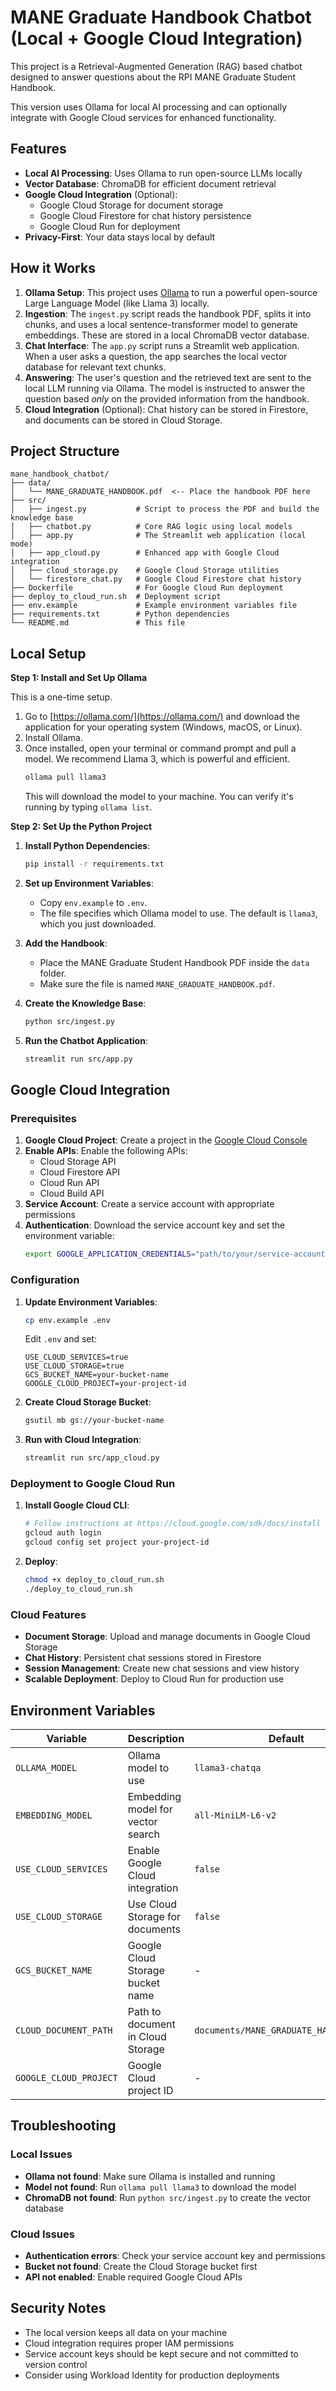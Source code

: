 # MANE Graduate Handbook Chatbot (Local + Google Cloud Integration)

This project is a Retrieval-Augmented Generation (RAG) based chatbot designed to answer questions about the RPI MANE Graduate Student Handbook.

This version uses Ollama for local AI processing and can optionally integrate with Google Cloud services for enhanced functionality.

## Features

- **Local AI Processing**: Uses Ollama to run open-source LLMs locally
- **Vector Database**: ChromaDB for efficient document retrieval
- **Google Cloud Integration** (Optional):
  - Google Cloud Storage for document storage
  - Google Cloud Firestore for chat history persistence
  - Google Cloud Run for deployment
- **Privacy-First**: Your data stays local by default

## How it Works

1.  **Ollama Setup**: This project uses [Ollama](https://ollama.com/) to run a powerful open-source Large Language Model (like Llama 3) locally.
2.  **Ingestion**: The `ingest.py` script reads the handbook PDF, splits it into chunks, and uses a local sentence-transformer model to generate embeddings. These are stored in a local ChromaDB vector database.
3.  **Chat Interface**: The `app.py` script runs a Streamlit web application. When a user asks a question, the app searches the local vector database for relevant text chunks.
4.  **Answering**: The user's question and the retrieved text are sent to the local LLM running via Ollama. The model is instructed to answer the question based *only* on the provided information from the handbook.
5.  **Cloud Integration** (Optional): Chat history can be stored in Firestore, and documents can be stored in Cloud Storage.

## Project Structure

```
mane_handbook_chatbot/
├── data/
│   └── MANE_GRADUATE_HANDBOOK.pdf  <-- Place the handbook PDF here
├── src/
│   ├── ingest.py           # Script to process the PDF and build the knowledge base
│   ├── chatbot.py          # Core RAG logic using local models
│   ├── app.py              # The Streamlit web application (local mode)
│   ├── app_cloud.py        # Enhanced app with Google Cloud integration
│   ├── cloud_storage.py    # Google Cloud Storage utilities
│   └── firestore_chat.py   # Google Cloud Firestore chat history
├── Dockerfile              # For Google Cloud Run deployment
├── deploy_to_cloud_run.sh  # Deployment script
├── env.example             # Example environment variables file
├── requirements.txt        # Python dependencies
└── README.md               # This file
```

## Local Setup

**Step 1: Install and Set Up Ollama**

This is a one-time setup.

1.  Go to [https://ollama.com/](https://ollama.com/) and download the application for your operating system (Windows, macOS, or Linux).
2.  Install Ollama.
3.  Once installed, open your terminal or command prompt and pull a model. We recommend Llama 3, which is powerful and efficient.
    ```bash
    ollama pull llama3
    ```
    This will download the model to your machine. You can verify it's running by typing `ollama list`.

**Step 2: Set Up the Python Project**

1.  **Install Python Dependencies**:
    ```bash
    pip install -r requirements.txt
    ```

2.  **Set up Environment Variables**:
    -   Copy `env.example` to `.env`.
    -   The file specifies which Ollama model to use. The default is `llama3`, which you just downloaded.

3.  **Add the Handbook**:
    -   Place the MANE Graduate Student Handbook PDF inside the `data` folder.
    -   Make sure the file is named `MANE_GRADUATE_HANDBOOK.pdf`.

4.  **Create the Knowledge Base**:
    ```bash
    python src/ingest.py
    ```

5.  **Run the Chatbot Application**:
    ```bash
    streamlit run src/app.py
    ```

## Google Cloud Integration

### Prerequisites

1. **Google Cloud Project**: Create a project in the [Google Cloud Console](https://console.cloud.google.com/)
2. **Enable APIs**: Enable the following APIs:
   - Cloud Storage API
   - Cloud Firestore API
   - Cloud Run API
   - Cloud Build API
3. **Service Account**: Create a service account with appropriate permissions
4. **Authentication**: Download the service account key and set the environment variable:
   ```bash
   export GOOGLE_APPLICATION_CREDENTIALS="path/to/your/service-account-key.json"
   ```

### Configuration

1. **Update Environment Variables**:
   ```bash
   cp env.example .env
   ```

   Edit `.env` and set:
   ```env
   USE_CLOUD_SERVICES=true
   USE_CLOUD_STORAGE=true
   GCS_BUCKET_NAME=your-bucket-name
   GOOGLE_CLOUD_PROJECT=your-project-id
   ```

2. **Create Cloud Storage Bucket**:
   ```bash
   gsutil mb gs://your-bucket-name
   ```

3. **Run with Cloud Integration**:
   ```bash
   streamlit run src/app_cloud.py
   ```

### Deployment to Google Cloud Run

1. **Install Google Cloud CLI**:
   ```bash
   # Follow instructions at https://cloud.google.com/sdk/docs/install
   gcloud auth login
   gcloud config set project your-project-id
   ```

2. **Deploy**:
   ```bash
   chmod +x deploy_to_cloud_run.sh
   ./deploy_to_cloud_run.sh
   ```

### Cloud Features

- **Document Storage**: Upload and manage documents in Google Cloud Storage
- **Chat History**: Persistent chat sessions stored in Firestore
- **Session Management**: Create new chat sessions and view history
- **Scalable Deployment**: Deploy to Cloud Run for production use

## Environment Variables

| Variable | Description | Default |
|----------|-------------|---------|
| `OLLAMA_MODEL` | Ollama model to use | `llama3-chatqa` |
| `EMBEDDING_MODEL` | Embedding model for vector search | `all-MiniLM-L6-v2` |
| `USE_CLOUD_SERVICES` | Enable Google Cloud integration | `false` |
| `USE_CLOUD_STORAGE` | Use Cloud Storage for documents | `false` |
| `GCS_BUCKET_NAME` | Google Cloud Storage bucket name | - |
| `CLOUD_DOCUMENT_PATH` | Path to document in Cloud Storage | `documents/MANE_GRADUATE_HANDBOOK.pdf` |
| `GOOGLE_CLOUD_PROJECT` | Google Cloud project ID | - |

## Troubleshooting

### Local Issues
- **Ollama not found**: Make sure Ollama is installed and running
- **Model not found**: Run `ollama pull llama3` to download the model
- **ChromaDB not found**: Run `python src/ingest.py` to create the vector database

### Cloud Issues
- **Authentication errors**: Check your service account key and permissions
- **Bucket not found**: Create the Cloud Storage bucket first
- **API not enabled**: Enable required Google Cloud APIs

## Security Notes

- The local version keeps all data on your machine
- Cloud integration requires proper IAM permissions
- Service account keys should be kept secure and not committed to version control
- Consider using Workload Identity for production deployments
